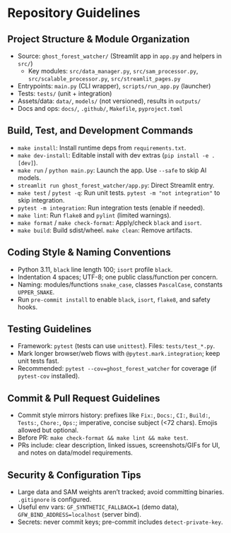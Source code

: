 # Repository Guidelines

## Project Structure & Module Organization
- Source: `ghost_forest_watcher/` (Streamlit app in `app.py` and helpers in `src/`)
  - Key modules: `src/data_manager.py`, `src/sam_processor.py`, `src/scalable_processor.py`, `src/streamlit_pages.py`
- Entrypoints: `main.py` (CLI wrapper), `scripts/run_app.py` (launcher)
- Tests: `tests/` (unit + integration)
- Assets/data: `data/`, `models/` (not versioned), results in `outputs/`
- Docs and ops: `docs/`, `.github/`, `Makefile`, `pyproject.toml`

## Build, Test, and Development Commands
- `make install`: Install runtime deps from `requirements.txt`.
- `make dev-install`: Editable install with dev extras (`pip install -e .[dev]`).
- `make run` / `python main.py`: Launch the app. Use `--safe` to skip AI models.
- `streamlit run ghost_forest_watcher/app.py`: Direct Streamlit entry.
- `make test` / `pytest -q`: Run unit tests. `pytest -m "not integration"` to skip integration.
- `pytest -m integration`: Run integration tests (enable if needed).
- `make lint`: Run `flake8` and `pylint` (limited warnings).
- `make format` / `make check-format`: Apply/check `black` and `isort`.
- `make build`: Build sdist/wheel. `make clean`: Remove artifacts.

## Coding Style & Naming Conventions
- Python 3.11, `black` line length 100; `isort` profile `black`.
- Indentation 4 spaces; UTF-8; one public class/function per concern.
- Naming: modules/functions `snake_case`, classes `PascalCase`, constants `UPPER_SNAKE`.
- Run `pre-commit install` to enable `black`, `isort`, `flake8`, and safety hooks.

## Testing Guidelines
- Framework: `pytest` (tests can use `unittest`). Files: `tests/test_*.py`.
- Mark longer browser/web flows with `@pytest.mark.integration`; keep unit tests fast.
- Recommended: `pytest --cov=ghost_forest_watcher` for coverage (if `pytest-cov` installed).

## Commit & Pull Request Guidelines
- Commit style mirrors history: prefixes like `Fix:`, `Docs:`, `CI:`, `Build:`, `Tests:`, `Chore:`, `Ops:`; imperative, concise subject (<72 chars). Emojis allowed but optional.
- Before PR: `make check-format && make lint && make test`.
- PRs include: clear description, linked issues, screenshots/GIFs for UI, and notes on data/model requirements.

## Security & Configuration Tips
- Large data and SAM weights aren’t tracked; avoid committing binaries. `.gitignore` is configured.
- Useful env vars: `GF_SYNTHETIC_FALLBACK=1` (demo data), `GFW_BIND_ADDRESS=localhost` (server bind).
- Secrets: never commit keys; pre-commit includes `detect-private-key`.
